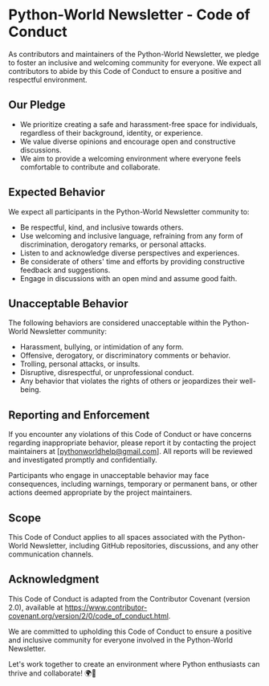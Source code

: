 # Python-World Newsletter - Code of Conduct

As contributors and maintainers of the Python-World Newsletter, we pledge to foster an inclusive and welcoming community for everyone. We expect all contributors to abide by this Code of Conduct to ensure a positive and respectful environment.

## Our Pledge

- We prioritize creating a safe and harassment-free space for individuals, regardless of their background, identity, or experience.
- We value diverse opinions and encourage open and constructive discussions.
- We aim to provide a welcoming environment where everyone feels comfortable to contribute and collaborate.

## Expected Behavior

We expect all participants in the Python-World Newsletter community to:

- Be respectful, kind, and inclusive towards others.
- Use welcoming and inclusive language, refraining from any form of discrimination, derogatory remarks, or personal attacks.
- Listen to and acknowledge diverse perspectives and experiences.
- Be considerate of others' time and efforts by providing constructive feedback and suggestions.
- Engage in discussions with an open mind and assume good faith.

## Unacceptable Behavior

The following behaviors are considered unacceptable within the Python-World Newsletter community:

- Harassment, bullying, or intimidation of any form.
- Offensive, derogatory, or discriminatory comments or behavior.
- Trolling, personal attacks, or insults.
- Disruptive, disrespectful, or unprofessional conduct.
- Any behavior that violates the rights of others or jeopardizes their well-being.

## Reporting and Enforcement

If you encounter any violations of this Code of Conduct or have concerns regarding inappropriate behavior, please report it by contacting the project maintainers at [pythonworldhelp@gmail.com]. All reports will be reviewed and investigated promptly and confidentially.

Participants who engage in unacceptable behavior may face consequences, including warnings, temporary or permanent bans, or other actions deemed appropriate by the project maintainers.

## Scope

This Code of Conduct applies to all spaces associated with the Python-World Newsletter, including GitHub repositories, discussions, and any other communication channels.

## Acknowledgment

This Code of Conduct is adapted from the Contributor Covenant (version 2.0), available at https://www.contributor-covenant.org/version/2/0/code_of_conduct.html.

We are committed to upholding this Code of Conduct to ensure a positive and inclusive community for everyone involved in the Python-World Newsletter.

Let's work together to create an environment where Python enthusiasts can thrive and collaborate! 🌍🐍

